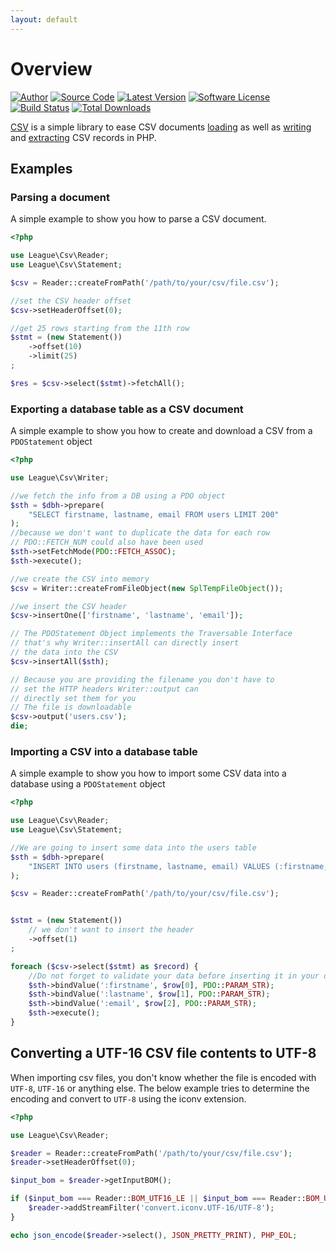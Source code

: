 ```yaml
---
layout: default
---
```


# Overview

[![Author](http://img.shields.io/badge/author-@nyamsprod-blue.svg?style=flat-square)](https://twitter.com/nyamsprod)
[![Source Code](http://img.shields.io/badge/source-league/csv-blue.svg?style=flat-square)](https://github.com/thephpleague/csv)
[![Latest Version](https://img.shields.io/github/release/thephpleague/csv.svg?style=flat-square)](https://github.com/thephpleague/csv/releases)
[![Software License](https://img.shields.io/badge/license-MIT-brightgreen.svg?style=flat-square)](LICENSE.md)
[![Build Status](https://img.shields.io/travis/thephpleague/csv/master.svg?style=flat-square)](https://travis-ci.org/thephpleague/csv)
[![Total Downloads](https://img.shields.io/packagist/dt/league/csv.svg?style=flat-square)](https://packagist.org/packages/league/csv)

[CSV](https://packagist.org/packages/league/csv) is a simple library to ease CSV documents [loading](/9.0/connections) as well as [writing](/9.0/writer/) and [extracting](/9.0/reader/) CSV records in PHP.

## Examples

### Parsing a document

A simple example to show you how to parse a CSV document.

~~~php
<?php

use League\Csv\Reader;
use League\Csv\Statement;

$csv = Reader::createFromPath('/path/to/your/csv/file.csv');

//set the CSV header offset
$csv->setHeaderOffset(0);

//get 25 rows starting from the 11th row
$stmt = (new Statement())
    ->offset(10)
    ->limit(25)
;

$res = $csv->select($stmt)->fetchAll();
~~~

### Exporting a database table as a CSV document

A simple example to show you how to create and download a CSV from a `PDOStatement` object

~~~php
<?php

use League\Csv\Writer;

//we fetch the info from a DB using a PDO object
$sth = $dbh->prepare(
    "SELECT firstname, lastname, email FROM users LIMIT 200"
);
//because we don't want to duplicate the data for each row
// PDO::FETCH_NUM could also have been used
$sth->setFetchMode(PDO::FETCH_ASSOC);
$sth->execute();

//we create the CSV into memory
$csv = Writer::createFromFileObject(new SplTempFileObject());

//we insert the CSV header
$csv->insertOne(['firstname', 'lastname', 'email']);

// The PDOStatement Object implements the Traversable Interface
// that's why Writer::insertAll can directly insert
// the data into the CSV
$csv->insertAll($sth);

// Because you are providing the filename you don't have to
// set the HTTP headers Writer::output can
// directly set them for you
// The file is downloadable
$csv->output('users.csv');
die;
~~~

### Importing a CSV into a database table

A simple example to show you how to import some CSV data into a database using a `PDOStatement` object

~~~php
<?php

use League\Csv\Reader;
use League\Csv\Statement;

//We are going to insert some data into the users table
$sth = $dbh->prepare(
    "INSERT INTO users (firstname, lastname, email) VALUES (:firstname, :lastname, :email)"
);

$csv = Reader::createFromPath('/path/to/your/csv/file.csv');


$stmt = (new Statement())
    // we don't want to insert the header
    ->offset(1)
;

foreach ($csv->select($stmt) as $record) {
    //Do not forget to validate your data before inserting it in your database
    $sth->bindValue(':firstname', $row[0], PDO::PARAM_STR);
    $sth->bindValue(':lastname', $row[1], PDO::PARAM_STR);
    $sth->bindValue(':email', $row[2], PDO::PARAM_STR);
    $sth->execute();
}
~~~

## Converting a UTF-16 CSV file contents to UTF-8

When importing csv files, you don't know whether the file is encoded with `UTF-8`, `UTF-16` or anything else. The below example tries to determine the encoding and convert to `UTF-8` using the iconv extension.

~~~php
<?php

use League\Csv\Reader;

$reader = Reader::createFromPath('/path/to/your/csv/file.csv');
$reader->setHeaderOffset(0);

$input_bom = $reader->getInputBOM();

if ($input_bom === Reader::BOM_UTF16_LE || $input_bom === Reader::BOM_UTF16_BE) {
    $reader->addStreamFilter('convert.iconv.UTF-16/UTF-8');
}

echo json_encode($reader->select(), JSON_PRETTY_PRINT), PHP_EOL;
~~~